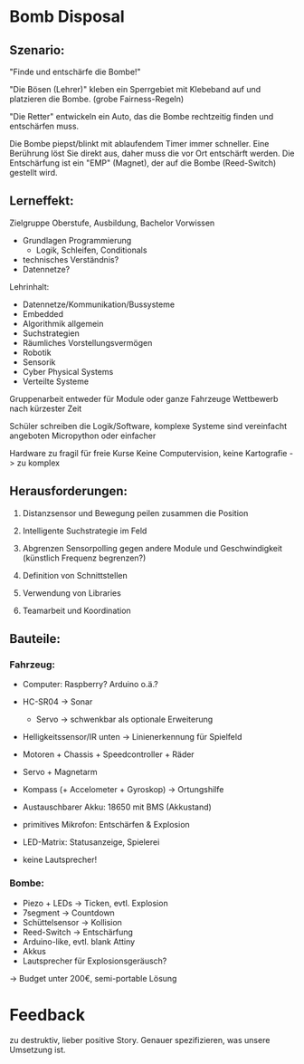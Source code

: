 # Bomb Disposal

## Szenario:

"Finde und entschärfe die Bombe!"

"Die Bösen (Lehrer)" kleben ein Sperrgebiet mit Klebeband auf und platzieren die Bombe.
(grobe Fairness-Regeln)

"Die Retter" entwickeln ein Auto, das die Bombe rechtzeitig finden und entschärfen muss.

Die Bombe piepst/blinkt mit ablaufendem Timer immer schneller. 
Eine Berührung löst Sie direkt aus, daher muss die vor Ort entschärft werden.
Die Entschärfung ist ein "EMP" (Magnet), der auf die Bombe (Reed-Switch) gestellt wird. 


## Lerneffekt:

Zielgruppe Oberstufe, Ausbildung, Bachelor
Vorwissen
- Grundlagen Programmierung
  - Logik, Schleifen, Conditionals
- technisches Verständnis?
- Datennetze?

Lehrinhalt: 
- Datennetze/Kommunikation/Bussysteme
- Embedded
- Algorithmik allgemein
- Suchstrategien
- Räumliches Vorstellungsvermögen
- Robotik
- Sensorik
- Cyber Physical Systems
- Verteilte Systeme

Gruppenarbeit entweder für Module oder ganze Fahrzeuge
Wettbewerb nach kürzester Zeit

Schüler schreiben die Logik/Software, komplexe Systeme sind vereinfacht angeboten
Micropython oder einfacher


Hardware zu fragil für freie Kurse
Keine Computervision, keine Kartografie -> zu komplex


## Herausforderungen:
1. Distanzsensor und Bewegung peilen zusammen die Position
2. Intelligente Suchstrategie im Feld
3. Abgrenzen Sensorpolling gegen andere Module und Geschwindigkeit (künstlich Frequenz begrenzen?)

4. Definition von Schnittstellen
5. Verwendung von Libraries
6. Teamarbeit und Koordination


## Bauteile:

### Fahrzeug:
- Computer: Raspberry? Arduino o.ä.?
- HC-SR04 -> Sonar
  - Servo -> schwenkbar als optionale Erweiterung
- Helligkeitssensor/IR unten -> Linienerkennung für Spielfeld
- Motoren + Chassis + Speedcontroller + Räder
- Servo + Magnetarm
- Kompass (+ Accelometer + Gyroskop) -> Ortungshilfe 
- Austauschbarer Akku: 18650 mit BMS (Akkustand)

- primitives Mikrofon: Entschärfen \& Explosion

- LED-Matrix: Statusanzeige, Spielerei
- keine Lautsprecher!


### Bombe:
- Piezo + LEDs -> Ticken, evtl. Explosion
- 7segment ->  Countdown
- Schüttelsensor -> Kollision
- Reed-Switch -> Entschärfung
- Arduino-like, evtl. blank Attiny
- Akkus
- Lautsprecher für Explosionsgeräusch?


-> Budget unter 200€, semi-portable Lösung


# Feedback
zu destruktiv, lieber positive Story. Genauer spezifizieren, was unsere Umsetzung ist. 
